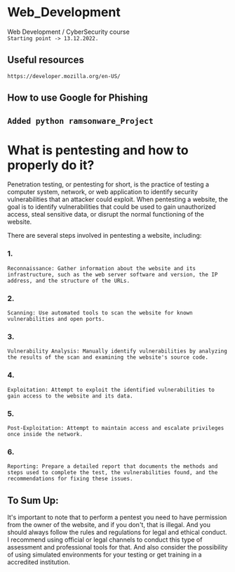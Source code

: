 # Web_Development
Web Development / CyberSecurity course \
`Starting point -> 13.12.2022.`
## Useful resources
`https://developer.mozilla.org/en-US/`

## How to use Google for Phishing
## `Added python ramsonware_Project`

# What is pentesting and how to properly do it?
Penetration testing, or pentesting for short, is the practice of testing a computer system, network, or web application to identify security vulnerabilities that an attacker could exploit. When pentesting a website, the goal is to identify vulnerabilities that could be used to gain unauthorized access, steal sensitive data, or disrupt the normal functioning of the website.

There are several steps involved in pentesting a website, including:
### 1.
`Reconnaissance: Gather information about the website and its infrastructure, such as the web server software and version, the IP address, and the structure of the URLs.`

### 2.
`Scanning: Use automated tools to scan the website for known vulnerabilities and open ports.`

### 3.
`Vulnerability Analysis: Manually identify vulnerabilities by analyzing the results of the scan and examining the website's source code.`

### 4.
`Exploitation: Attempt to exploit the identified vulnerabilities to gain access to the website and its data.`

### 5.
`Post-Exploitation: Attempt to maintain access and escalate privileges once inside the network.`

### 6.
`Reporting: Prepare a detailed report that documents the methods and steps used to complete the test, the vulnerabilities found, and the recommendations for fixing these issues.`
## To Sum Up: 
It's important to note that to perform a pentest you need to have permission from the owner of the website, and if you don't, that is illegal. And you should always follow the rules and regulations for legal and ethical conduct. I recommend using official or legal channels to conduct this type of assessment and professional tools for that. And also consider the possibility of using simulated environments for your testing or get training in a accredited institution.
